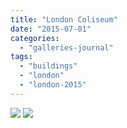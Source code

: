 ```yaml
---
title: "London Coliseum"
date: "2015-07-01"
categories: 
  - "galleries-journal"
tags: 
  - "buildings"
  - "london"
  - "london-2015"
---
```


[![](images/London-Coliseum-scaled-1.jpeg)](images/London-Coliseum-scaled-1.jpeg)
[![](images/London-Coliseum-scaled-1.jpeg)](images/London-Coliseum-scaled-1.jpeg)
